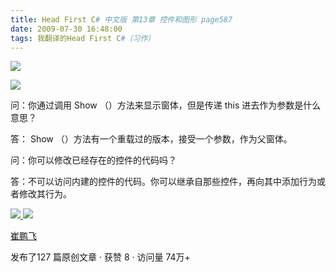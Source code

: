 ```yaml
---
title: Head First C# 中文版 第13章 控件和图形 page587
date: 2009-07-30 16:48:00
tags: 我翻译的Head First C#（习作）
---
```

![](https://p-blog.csdn.net/images/p_blog_csdn_net/cuipengfei1/EntryImages/20090730/2009-07-30_16-32-41.jpg)

![](https://p-blog.csdn.net/images/p_blog_csdn_net/cuipengfei1/EntryImages/20090730/2009-07-30_16-40-37.jpg)

问：你通过调用  Show  （）方法来显示窗体，但是传递  this  进去作为参数是什么意思？

  

答：  Show  （）方法有一个重载过的版本，接受一个参数，作为父窗体。

  

问：你可以修改已经存在的控件的代码吗？

  

答：不可以访问内建的控件的代码。你可以继承自那些控件，再向其中添加行为或者修改其行为。



[ ![](https://profile.csdnimg.cn/5/2/5/3_cuipengfei1)
![](https://g.csdnimg.cn/static/user-reg-year/1x/11.png)
](https://blog.csdn.net/cuipengfei1)

[ 崔鹏飞 ](https://blog.csdn.net/cuipengfei1)

发布了127 篇原创文章  ·  获赞 8  ·  访问量 74万+

